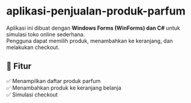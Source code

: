 # aplikasi-penjualan-produk-parfum

Aplikasi ini dibuat dengan **Windows Forms (WinForms) dan C#** untuk simulasi toko online sederhana.  
Pengguna dapat memilih produk, menambahkan ke keranjang, dan melakukan checkout.

## 📌 Fitur
✅ Menampilkan daftar produk parfum  
✅ Menambahkan produk ke keranjang belanja   
✅ Simulasi checkout  
